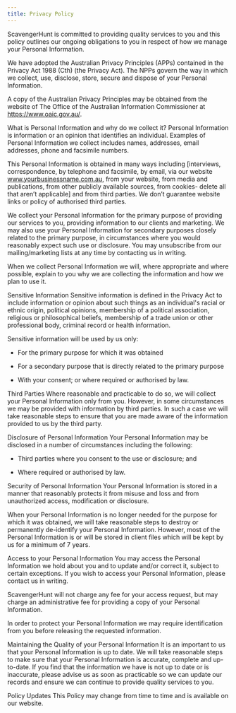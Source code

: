 ```yaml
---
title: Privacy Policy 
---
```


ScavengerHunt is committed to providing quality services to you and this policy outlines our ongoing obligations to you in respect of how we manage your Personal Information.

We have adopted the Australian Privacy Principles (APPs) contained in the Privacy Act 1988 (Cth) (the Privacy Act). The NPPs govern the way in which we collect, use, disclose, store, secure and dispose of your Personal Information.

A copy of the Australian Privacy Principles may be obtained from the website of The Office of the Australian Information Commissioner at https://www.oaic.gov.au/.

What is Personal Information and why do we collect it?
Personal Information is information or an opinion that identifies an individual. Examples of Personal Information we collect includes names, addresses, email addresses, phone and facsimile numbers.

This Personal Information is obtained in many ways including [interviews, correspondence, by telephone and facsimile, by email, via our website www.yourbusinessname.com.au, from your website, from media and publications, from other publicly available sources, from cookies- delete all that aren’t applicable] and from third parties. We don’t guarantee website links or policy of authorised third parties.

We collect your Personal Information for the primary purpose of providing our services to you, providing information to our clients and marketing. We may also use your Personal Information for secondary purposes closely related to the primary purpose, in circumstances where you would reasonably expect such use or disclosure. You may unsubscribe from our mailing/marketing lists at any time by contacting us in writing.

When we collect Personal Information we will, where appropriate and where possible, explain to you why we are collecting the information and how we plan to use it.

Sensitive Information
Sensitive information is defined in the Privacy Act to include information or opinion about such things as an individual's racial or ethnic origin, political opinions, membership of a political association, religious or philosophical beliefs, membership of a trade union or other professional body, criminal record or health information.

Sensitive information will be used by us only:

- For the primary purpose for which it was obtained

- For a secondary purpose that is directly related to the primary purpose

- With your consent; or where required or authorised by law.

Third Parties
Where reasonable and practicable to do so, we will collect your Personal Information only from you. However, in some circumstances we may be provided with information by third parties. In such a case we will take reasonable steps to ensure that you are made aware of the information provided to us by the third party.

Disclosure of Personal Information
Your Personal Information may be disclosed in a number of circumstances including the following:

- Third parties where you consent to the use or disclosure; and

- Where required or authorised by law.

Security of Personal Information
Your Personal Information is stored in a manner that reasonably protects it from misuse and loss and from unauthorized access, modification or disclosure.

When your Personal Information is no longer needed for the purpose for which it was obtained, we will take reasonable steps to destroy or permanently de-identify your Personal Information. However, most of the Personal Information is or will be stored in client files which will be kept by us for a minimum of 7 years.

Access to your Personal Information
You may access the Personal Information we hold about you and to update and/or correct it, subject to certain exceptions. If you wish to access your Personal Information, please contact us in writing.

ScavengerHunt will not charge any fee for your access request, but may charge an administrative fee for providing a copy of your Personal Information.

In order to protect your Personal Information we may require identification from you before releasing the requested information.

Maintaining the Quality of your Personal Information
It is an important to us that your Personal Information is up to date. We  will  take reasonable steps to make sure that your Personal Information is accurate, complete and up-to-date. If you find that the information we have is not up to date or is inaccurate, please advise us as soon as practicable so we can update our records and ensure we can continue to provide quality services to you.

Policy Updates
This Policy may change from time to time and is available on our website.
 